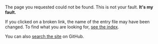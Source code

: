 The page you requested could not be found. This is not your fault. **It's my fault.**

If you clicked on a broken link, the name of the entry file may have been changed.
To find what you are looking for, [see the index](/typoqsuat/map.html).

You can also [search the site](https://github.com/Tyler887/typoqsuat/search) on GitHub.

